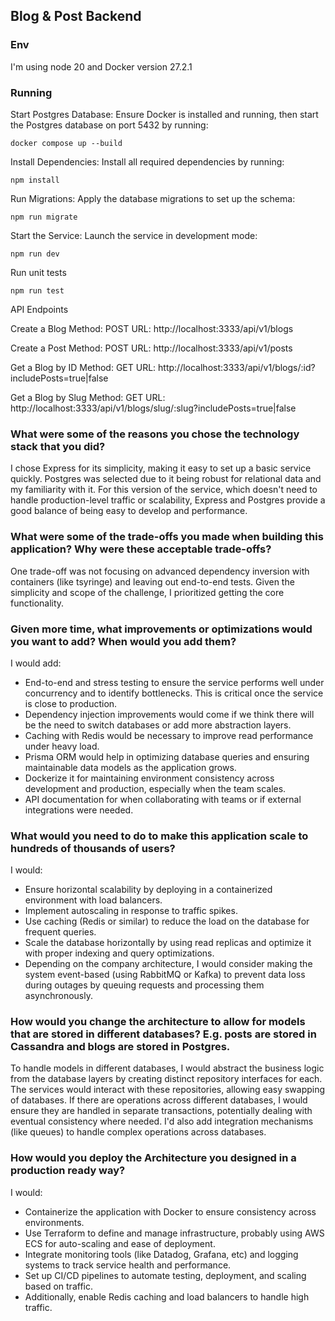 ## Blog & Post Backend

### Env

I'm using node 20 and Docker version 27.2.1

### Running

Start Postgres Database: Ensure Docker is installed and running, then start the Postgres database on port 5432 by running:

```
docker compose up --build
```

Install Dependencies: Install all required dependencies by running:

```
npm install
```

Run Migrations: Apply the database migrations to set up the schema:

```
npm run migrate
```

Start the Service: Launch the service in development mode:

```
npm run dev
```

Run unit tests

```
npm run test
```

API Endpoints

Create a Blog
Method: POST
URL: http://localhost:3333/api/v1/blogs

Create a Post
Method: POST
URL: http://localhost:3333/api/v1/posts

Get a Blog by ID
Method: GET
URL: http://localhost:3333/api/v1/blogs/:id?includePosts=true|false

Get a Blog by Slug
Method: GET
URL: http://localhost:3333/api/v1/blogs/slug/:slug?includePosts=true|false

### What were some of the reasons you chose the technology stack that you did?

I chose Express for its simplicity, making it easy to set up a basic service quickly. Postgres was selected due to it being robust for relational data and my familiarity with it. For this version of the service, which doesn't need to handle production-level traffic or scalability, Express and Postgres provide a good balance of being easy to develop and performance.

### What were some of the trade-offs you made when building this application? Why were these acceptable trade-offs?

One trade-off was not focusing on advanced dependency inversion with containers (like tsyringe) and leaving out end-to-end tests. Given the simplicity and scope of the challenge, I prioritized getting the core functionality.

### Given more time, what improvements or optimizations would you want to add? When would you add them?

I would add:

- End-to-end and stress testing to ensure the service performs well under concurrency and to identify bottlenecks. This is critical once the service is close to production.
- Dependency injection improvements would come if we think there will be the need to switch databases or add more abstraction layers.
- Caching with Redis would be necessary to improve read performance under heavy load.
- Prisma ORM would help in optimizing database queries and ensuring maintainable data models as the application grows.
- Dockerize it for maintaining environment consistency across development and production, especially when the team scales.
- API documentation for when collaborating with teams or if external integrations were needed.

### What would you need to do to make this application scale to hundreds of thousands of users?

I would:

- Ensure horizontal scalability by deploying in a containerized environment with load balancers.
- Implement autoscaling in response to traffic spikes.
- Use caching (Redis or similar) to reduce the load on the database for frequent queries.
- Scale the database horizontally by using read replicas and optimize it with proper indexing and query optimizations.
- Depending on the company architecture, I would consider making the system event-based (using RabbitMQ or Kafka) to prevent data loss during outages by queuing requests and processing them asynchronously.

### How would you change the architecture to allow for models that are stored in different databases? E.g. posts are stored in Cassandra and blogs are stored in Postgres.

To handle models in different databases, I would abstract the business logic from the database layers by creating distinct repository interfaces for each.
The services would interact with these repositories, allowing easy swapping of databases. If there are operations across different databases, I would ensure they are handled in separate transactions, potentially dealing with eventual consistency where needed. I'd also add integration mechanisms (like queues) to handle complex operations across databases.

### How would you deploy the Architecture you designed in a production ready way?

I would:

- Containerize the application with Docker to ensure consistency across environments.
- Use Terraform to define and manage infrastructure, probably using AWS ECS for auto-scaling and ease of deployment.
- Integrate monitoring tools (like Datadog, Grafana, etc) and logging systems to track service health and performance.
- Set up CI/CD pipelines to automate testing, deployment, and scaling based on traffic.
- Additionally, enable Redis caching and load balancers to handle high traffic.
